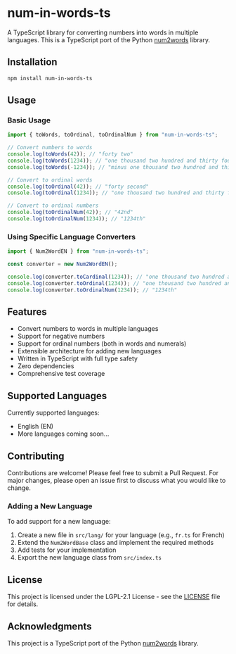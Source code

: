 # num-in-words-ts

A TypeScript library for converting numbers into words in multiple languages. This is a TypeScript port of the Python [num2words](https://github.com/savoirfairelinux/num2words) library.

## Installation

```bash
npm install num-in-words-ts
```

## Usage

### Basic Usage

```typescript
import { toWords, toOrdinal, toOrdinalNum } from "num-in-words-ts";

// Convert numbers to words
console.log(toWords(42)); // "forty two"
console.log(toWords(1234)); // "one thousand two hundred and thirty four"
console.log(toWords(-1234)); // "minus one thousand two hundred and thirty four"

// Convert to ordinal words
console.log(toOrdinal(42)); // "forty second"
console.log(toOrdinal(1234)); // "one thousand two hundred and thirty fourth"

// Convert to ordinal numbers
console.log(toOrdinalNum(42)); // "42nd"
console.log(toOrdinalNum(1234)); // "1234th"
```

### Using Specific Language Converters

```typescript
import { Num2WordEN } from "num-in-words-ts";

const converter = new Num2WordEN();

console.log(converter.toCardinal(1234)); // "one thousand two hundred and thirty four"
console.log(converter.toOrdinal(1234)); // "one thousand two hundred and thirty fourth"
console.log(converter.toOrdinalNum(1234)); // "1234th"
```

## Features

- Convert numbers to words in multiple languages
- Support for negative numbers
- Support for ordinal numbers (both in words and numerals)
- Extensible architecture for adding new languages
- Written in TypeScript with full type safety
- Zero dependencies
- Comprehensive test coverage

## Supported Languages

Currently supported languages:

- English (EN)
- More languages coming soon...

## Contributing

Contributions are welcome! Please feel free to submit a Pull Request. For major changes, please open an issue first to discuss what you would like to change.

### Adding a New Language

To add support for a new language:

1. Create a new file in `src/lang/` for your language (e.g., `fr.ts` for French)
2. Extend the `Num2WordBase` class and implement the required methods
3. Add tests for your implementation
4. Export the new language class from `src/index.ts`

## License

This project is licensed under the LGPL-2.1 License - see the [LICENSE](LICENSE) file for details.

## Acknowledgments

This project is a TypeScript port of the Python [num2words](https://github.com/savoirfairelinux/num2words) library.

